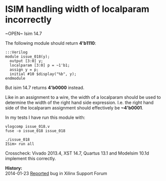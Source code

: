 
ISIM handling width of localparam incorrectly
=============================================

~OPEN~ Isim 14.7

The following module should return **4'b1110**:

    :::Verilog
    module issue_018(y);
      output [3:0] y;
      localparam [3:0] p = ~1'b1;
      assign y = p;
      initial #10 $display("%b", y);
    endmodule

But isim 14.7 returns **4'b0000** instead.

Like in an assignment to a wire, the width of a localparam should be used to
determine the width of the right hand side expression. I.e. the right hand side
of the localparam assignment should effectively be **~4'b0001**.

In my tests I have run this module with:

    vlogcomp issue_018.v
    fuse -o issue_018 issue_018

    ./issue_018
    ISim> run all

Crosscheck: Vivado 2013.4, XST 14.7, Quartus 13.1 and Modelsim 10.1d implement
this correctly.

**History:**  
2014-01-23 [Reported](http://forums.xilinx.com/t5/Simulation-and-Verification/ISIM-handling-width-of-localparam-incorrectly/td-p/406335) bug in Xilinx Support Forum

